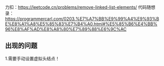 力扣：https://leetcode.cn/problems/remove-linked-list-elements/
代码随想录：https://programmercarl.com/0203.%E7%A7%BB%E9%99%A4%E9%93%BE%E8%A1%A8%E5%85%83%E7%B4%A0.html#%E5%85%B6%E4%BB%96%E8%AF%AD%E8%A8%80%E7%89%88%E6%9C%AC

## 出现的问题
1.需要手动设置虚拟头结点！